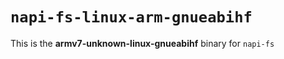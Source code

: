 # `napi-fs-linux-arm-gnueabihf`

This is the **armv7-unknown-linux-gnueabihf** binary for `napi-fs`
